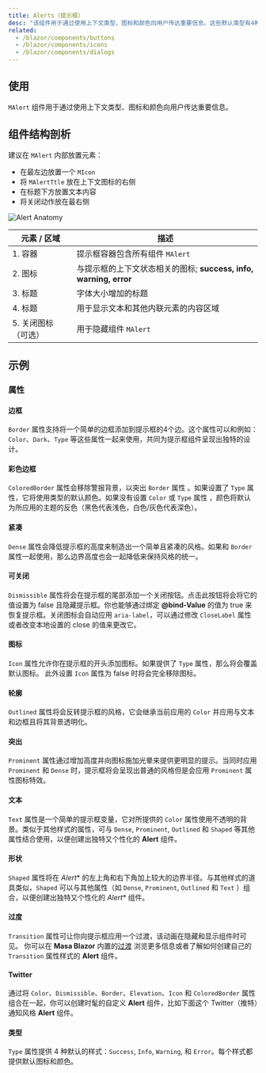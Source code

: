 ```yaml
---
title: Alerts（提示框）
desc: "该组件用于通过使用上下文类型，图标和颜色向用户传达重要信息。这些默认类型有4种变化：`Success`、`Info`、`Warning` 和 `Error`。默认图标有助于表示每种类型所描述的不同动作。也可以自定义提示框的许多部分，例如 `Border` 、`Icon` 和 `Color` 等，也可以自定义以适应绝大多数情况。"
related:
  - /blazor/components/buttons
  - /blazor/components/icons
  - /blazor/components/dialogs
---
```


## 使用

`MAlert` 组件用于通过使用上下文类型、图标和颜色向用户传达重要信息。

<alerts-usage></alerts-usage>

## 组件结构剖析

建议在 `MAlert` 内部放置元素：

* 在最左边放置一个 `MIcon`
* 将 `MAlertTtle` 放在上下文图标的右侧
* 在标题下方放置文本内容
* 将关闭动作放在最右侧

![Alert Anatomy](https://cdn.masastack.com/stack/doc/masablazor/anatomy/alert-anatomy.png)

| 元素 / 区域 | 描述 |
| - | - |
| 1. 容器 | 提示框容器包含所有组件 `MAlert` |
| 2. 图标 | 与提示框的上下文状态相关的图标; **success, info, warning, error** |
| 3. 标题 | 字体大小增加的标题 |
| 4. 标题 | 用于显示文本和其他内联元素的内容区域 |
| 5. 关闭图标（可选） | 用于隐藏组件 `MAlert`  |

## 示例

### 属性

#### 边框

`Border` 属性支持将一个简单的边框添加到提示框的4个边。这个属性可以和例如： `Color`、`Dark`、`Type` 等这些属性一起来使用，共同为提示框组件呈现出独特的设计。

<masa-example file="Examples.components.alerts.Border"></masa-example>

#### 彩色边框

`ColoredBorder` 属性会移除警报背景，以突出 `Border` 属性 。如果设置了 `Type` 属性，它将使用类型的默认颜色。如果没有设置 `Color` 或 `Type` 属性
，颜色将默认为所应用的主题的反色（黑色代表浅色，白色/灰色代表深色）。

<masa-example file="Examples.components.alerts.ColoredBorder"></masa-example>

#### 紧凑

`Dense` 属性会降低提示框的高度来制造出一个简单且紧凑的风格。如果和 `Border` 属性一起使用，那么边界高度也会一起降低来保持风格的统一。

<masa-example file="Examples.components.alerts.Dense"></masa-example>

#### 可关闭

`Dismissible` 属性将会在提示框的尾部添加一个关闭按钮。点击此按钮将会将它的值设置为 false 且隐藏提示框。你也能够通过绑定 **@bind-Value** 的值为 true 来恢复提示框。关闭图标会自动应用
`aria-label`，可以通过修改 `CloseLabel` 属性或者改变本地设置的 close 的值来更改它。

<masa-example file="Examples.components.alerts.Dismissible"></masa-example>

#### 图标

`Icon` 属性允许你在提示框的开头添加图标。如果提供了 `Type` 属性，那么将会覆盖默认图标。 此外设置 `Icon` 属性为 false 时将会完全移除图标。

<masa-example file="Examples.components.alerts.Icon"></masa-example>

#### 轮廓

`Outlined` 属性将会反转提示框的风格，它会继承当前应用的 `Color` 并应用与文本和边框且将其背景透明化。

<masa-example file="Examples.components.alerts.Outlined"></masa-example>

#### 突出

`Prominent` 属性通过增加高度并向图标施加光晕来提供更明显的提示。当同时应用 `Prominent` 和 `Dense` 时，提示框将会呈现出普通的风格但是会应用 `Prominent` 属性图标特效。

<masa-example file="Examples.components.alerts.Prominent"></masa-example>

#### 文本

`Text` 属性是一个简单的提示框变量，它对所提供的 `Color` 属性使用不透明的背景。类似于其他样式的属性，可与 `Dense`, `Prominent`, `Outlined`  和  `Shaped`
等其他属性结合使用，以便创建出独特又个性化的 **Alert** 组件。

<masa-example file="Examples.components.alerts.Text"></masa-example>

#### 形状

`Shaped` 属性将在 *Alert** 的左上角和右下角加上较大的边界半径。与其他样式的道具类似，`Shaped` 可以与其他属性（如 `Dense`, `Prominent`, `Outlined` 和 `Text` ）组合，以便创建出独特又个性化的 *Alert** 组件。

<masa-example file="Examples.components.alerts.Shaped"></masa-example>

#### 过度

`Transition` 属性可让你向提示框应用一个过渡，该动画在隐藏和显示组件时可见。 你可以在 **Masa Blazor** 内置的[过渡](/blazor/styles-and-animations/transitions) 浏览更多信息或者了解如何创建自己的`Transition` 属性样式的 **Alert** 组件。

<masa-example file="Examples.components.alerts.Transition"></masa-example>

#### Twitter

通过将 `Color`、`Dismissible`、`Border`、`Elevation`、`Icon` 和 `ColoredBorder` 属性组合在一起，你可以创建时髦的自定义 **Alert** 组件，比如下面这个 Twitter（推特）通知风格 **Alert** 组件。

<masa-example file="Examples.components.alerts.Twitter"></masa-example>

#### 类型

`Type` 属性提供 4 种默认的样式：`Success`, `Info`, `Warning`, 和 `Error`。每个样式都提供默认图标和颜色。

<masa-example file="Examples.components.alerts.Type"></masa-example>
